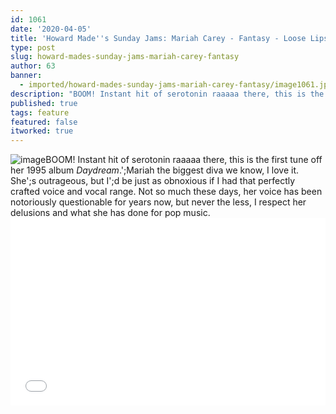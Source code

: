 ```yaml
---
id: 1061
date: '2020-04-05'
title: 'Howard Made''s Sunday Jams: Mariah Carey - Fantasy - Loose Lips'
type: post
slug: howard-mades-sunday-jams-mariah-carey-fantasy
author: 63
banner:
  - imported/howard-mades-sunday-jams-mariah-carey-fantasy/image1061.jpeg
description: "BOOM! Instant hit of serotonin raaaaa there, this is the first tune off her 1995 album Daydream.\_ Mariah the biggest diva we know, I love it. She’s outrageous, but I’d be just as obnoxious if I had that perfectly crafted voice and vocal range. Not so much these days, her voice has been notoriously questionable [...]Read More..."
published: true
tags: feature
featured: false
itworked: true
---
```

![image](../imported/howard-mades-sunday-jams-mariah-carey-fantasy/image1061.jpeg)BOOM! Instant hit of serotonin raaaaa there, this is the first tune off her 1995 album _Daydream_.';Mariah the biggest diva we know, I love it. She';s outrageous, but I';d be just as obnoxious if I had that perfectly crafted voice and vocal range. Not so much these days, her voice has been notoriously questionable for years now, but never the less, I respect her delusions and what she has done for pop music.<iframe width='100%' height='300' scrolling='no' frameborder='no' allow='autoplay' src='//www.youtube.com/embed/qq09UkPRdFY?wmode=opaque'></iframe>